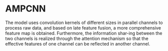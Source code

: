 # AMPCNN
The model uses convolution kernels of different sizes in parallel channels to process raw data, and based on late feature fusion, a more comprehensive feature map is obtained. Furthermore, the information shar-ing between the two channels is realized through the attention mechanism so that the effective features of one channel can be reflected in another channel. 
